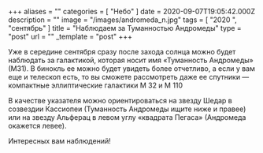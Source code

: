 +++
aliases = ""
categories = [ "Небо" ]
date = 2020-09-07T19:05:42.000Z
description = ""
image = "/images/andromeda_n.jpg"
tags = [ "2020 ", "сентябрь" ]
title = "Наблюдаем за Туманностью Андромеды"
type = "post"
url = ""
_template = "post"
+++

Уже в середине сентября сразу после захода солнца можно будет наблюдать за галактикой, которая носит имя «Туманность Андромеды» (М31). В бинокль ее можно будет увидеть более отчетливо, а если у вам еще и телескоп есть, то вы сможете рассмотреть даже ее спутники — компактные эллиптические галактики М 32 и М 110  
  
В качестве указателя можно ориентироваться на звезду Шедар в созвездии Кассиопеи (Туманность Андромеды ищите ниже и правее) или на звезду Альферац в левом углу «квадрата Пегаса» (Андромеда окажется левее).  
  
Интересных вам наблюдений!
